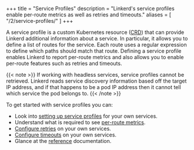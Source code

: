 +++
title = "Service Profiles"
description = "Linkerd's service profiles enable per-route metrics as well as retries and timeouts."
aliases = [
  "/2/service-profiles/"
]
+++

A service profile is a custom Kubernetes resource ([CRD][crd]) that can provide
Linkerd additional information about a service. In particular, it allows you to
define a list of routes for the service. Each route uses a regular expression
to define which paths should match that route. Defining a service profile
enables Linkerd to report per-route metrics and also allows you to enable
per-route features such as retries and timeouts.

{{< note >}}
If working with headless services, service profiles cannot be retrieved. Linkerd
reads service discovery information based off the target IP address, and if that
happens to be a pod IP address then it cannot tell which service the pod belongs
to.
{{< /note >}}

To get started with service profiles you can:

- Look into [setting up service profiles](../../tasks/setting-up-service-profiles/)
  for your own services.
- Understand what is required to see
  [per-route metrics](../../tasks/getting-per-route-metrics/).
- [Configure retries](../../tasks/configuring-retries/) on your own services.
- [Configure timeouts](../../tasks/configuring-timeouts/) on your own services.
- Glance at the [reference](../../reference/service-profiles/) documentation.

[crd]: https://kubernetes.io/docs/concepts/extend-kubernetes/api-extension/custom-resources/
